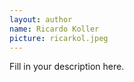 ```yaml
---
layout: author
name: Ricardo Koller
picture: ricarkol.jpeg
---
```


Fill in your description here.
